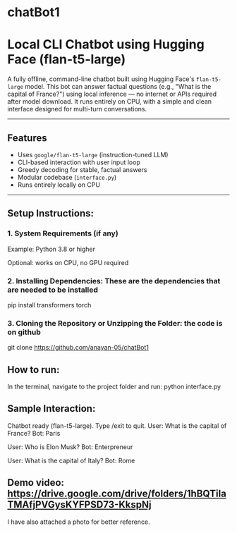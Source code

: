 # chatBot1
# Local CLI Chatbot using Hugging Face (flan-t5-large)

A fully offline, command-line chatbot built using Hugging Face's `flan-t5-large` model. This bot can answer factual questions (e.g., "What is the capital of France?") using local inference — no internet or APIs required after model download. It runs entirely on CPU, with a simple and clean interface designed for multi-turn conversations.

---

## Features

- Uses `google/flan-t5-large` (instruction-tuned LLM)
- CLI-based interaction with user input loop
- Greedy decoding for stable, factual answers
- Modular codebase (`interface.py`)
- Runs entirely locally on CPU

---

## Setup Instructions:

### 1. System Requirements (if any)

Example: Python 3.8 or higher

Optional: works on CPU, no GPU required

### 2. Installing Dependencies: These are the dependencies that are needed to be installed
pip install transformers torch

### 3. Cloning the Repository or Unzipping the Folder: the code is on github
git clone https://github.com/anayan-05/chatBot1

## How to run:


In the terminal, navigate to the project folder and run:
python interface.py
## Sample Interaction:


Chatbot ready (flan-t5-large). Type /exit to quit.
User: What is the capital of France?
Bot: Paris

User: Who is Elon Musk?
Bot: Enterpreneur

User: What is the capital of Italy?
Bot: Rome
## Demo video: https://drive.google.com/drive/folders/1hBQTiIaTMAfjPVGysKYFPSD73-KkspNj 
I have also attached a photo for better reference.
